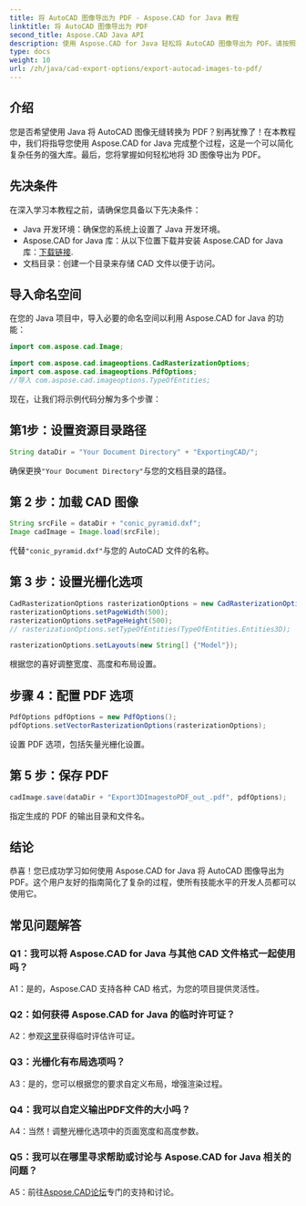 ```yaml
---
title: 将 AutoCAD 图像导出为 PDF - Aspose.CAD for Java 教程
linktitle: 将 AutoCAD 图像导出为 PDF
second_title: Aspose.CAD Java API
description: 使用 Aspose.CAD for Java 轻松将 AutoCAD 图像导出为 PDF。请按照我们的分步指南进行无缝集成。
type: docs
weight: 10
url: /zh/java/cad-export-options/export-autocad-images-to-pdf/
---
```

## 介绍

您是否希望使用 Java 将 AutoCAD 图像无缝转换为 PDF？别再犹豫了！在本教程中，我们将指导您使用 Aspose.CAD for Java 完成整个过程，这是一个可以简化复杂任务的强大库。最后，您将掌握如何轻松地将 3D 图像导出为 PDF。

## 先决条件

在深入学习本教程之前，请确保您具备以下先决条件：

- Java 开发环境：确保您的系统上设置了 Java 开发环境。
-  Aspose.CAD for Java 库：从以下位置下载并安装 Aspose.CAD for Java 库：[下载链接](https://releases.aspose.com/cad/java/).
- 文档目录：创建一个目录来存储 CAD 文件以便于访问。

## 导入命名空间

在您的 Java 项目中，导入必要的命名空间以利用 Aspose.CAD for Java 的功能：

```java
import com.aspose.cad.Image;

import com.aspose.cad.imageoptions.CadRasterizationOptions;
import com.aspose.cad.imageoptions.PdfOptions;
//导入 com.aspose.cad.imageoptions.TypeOfEntities;
```

现在，让我们将示例代码分解为多个步骤：

## 第1步：设置资源目录路径

```java
String dataDir = "Your Document Directory" + "ExportingCAD/";
```

确保更换`"Your Document Directory"`与您的文档目录的路径。

## 第 2 步：加载 CAD 图像

```java
String srcFile = dataDir + "conic_pyramid.dxf";
Image cadImage = Image.load(srcFile);
```

代替`"conic_pyramid.dxf"`与您的 AutoCAD 文件的名称。

## 第 3 步：设置光栅化选项

```java
CadRasterizationOptions rasterizationOptions = new CadRasterizationOptions();
rasterizationOptions.setPageWidth(500);
rasterizationOptions.setPageHeight(500);
// rasterizationOptions.setTypeOfEntities(TypeOfEntities.Entities3D);

rasterizationOptions.setLayouts(new String[] {"Model"});
```

根据您的喜好调整宽度、高度和布局设置。

## 步骤 4：配置 PDF 选项

```java
PdfOptions pdfOptions = new PdfOptions();
pdfOptions.setVectorRasterizationOptions(rasterizationOptions);
```

设置 PDF 选项，包括矢量光栅化设置。

## 第 5 步：保存 PDF

```java
cadImage.save(dataDir + "Export3DImagestoPDF_out_.pdf", pdfOptions);
```

指定生成的 PDF 的输出目录和文件名。

## 结论

恭喜！您已成功学习如何使用 Aspose.CAD for Java 将 AutoCAD 图像导出为 PDF。这个用户友好的指南简化了复杂的过程，使所有技能水平的开发人员都可以使用它。

## 常见问题解答

### Q1：我可以将 Aspose.CAD for Java 与其他 CAD 文件格式一起使用吗？

A1：是的，Aspose.CAD 支持各种 CAD 格式，为您的项目提供灵活性。

### Q2：如何获得 Aspose.CAD for Java 的临时许可证？

 A2：参观[这里](https://purchase.aspose.com/temporary-license/)获得临时评估许可证。

### Q3：光栅化有布局选项吗？

A3：是的，您可以根据您的要求自定义布局，增强渲染过程。

### Q4：我可以自定义输出PDF文件的大小吗？

A4：当然！调整光栅化选项中的页面宽度和高度参数。

### Q5：我可以在哪里寻求帮助或讨论与 Aspose.CAD for Java 相关的问题？

 A5：前往[Aspose.CAD论坛](https://forum.aspose.com/c/cad/19)专门的支持和讨论。